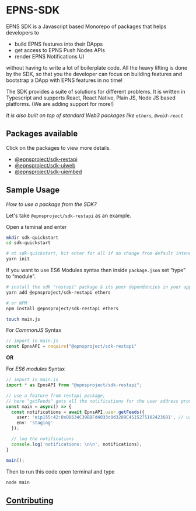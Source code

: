 # EPNS-SDK

EPNS SDK is a Javascript based Monorepo of packages that helps developers to 
- build EPNS features into their DApps
- get access to EPNS Push Nodes APIs
- render EPNS Notifications UI

without having to write a lot of boilerplate code. All the heavy lifting is done by the SDK, so that you the developer can focus on building features and bootstrap a DApp with EPNS features in no time!

The SDK provides a suite of solutions for different problems. It is written in Typescript and supports React, React Native, Plain JS, Node JS based platforms. (We are adding support for more!)

*It is also built on top of standard Web3 packages like `ethers`, `@web3-react`*


## Packages available

Click on the packages to view more details.

- [@epnsproject/sdk-restapi](./packages/restapi/README.md)
- [@epnsproject/sdk-uiweb](./packages/uiweb/README.md)
- [@epnsproject/sdk-uiembed](./packages/uiembed/README.md)


## Sample Usage
*How to use a package from the SDK?*

Let's take `@epnsproject/sdk-restapi` as an example.

Open a teminal and enter
```bash
mkdir sdk-quickstart
cd sdk-quickstart

# at sdk-quickstart, hit enter for all if no change from default intended
yarn init 
```

If you want to use ES6 Modules syntax then inside `package.json` set “type” to “module”.

```bash
# install the sdk "restapi" package & its peer dependencies in your app
yarn add @epnsproject/sdk-restapi ethers

# or NPM
npm install @epnsproject/sdk-restapi ethers
```

```bash
touch main.js
```

For *CommonJS* Syntax
```typescript
// import in main.js
const EpnsAPI = require("@epnsproject/sdk-restapi"
```

**OR**

For *ES6 modules* Syntax
```typescript
// import in main.js
import * as EpnsAPI from "@epnsproject/sdk-restapi";
```

```typescript
// use a feature from restapi package,
// here "getFeeds" gets all the notifications for the user address provided
const main = async() => {
  const notifications = await EpnsAPI.user.getFeeds({
    user: 'eip155:42:0xD8634C39BBFd4033c0d3289C4515275102423681', // user address in CAIP
    env: 'staging'
  });

  // log the notifications 
  console.log('notifications: \n\n', notifications);
}

main();
```

Then to run this code open terminal and type

```bash
node main
```

## [Contributing](./contributing.md)
